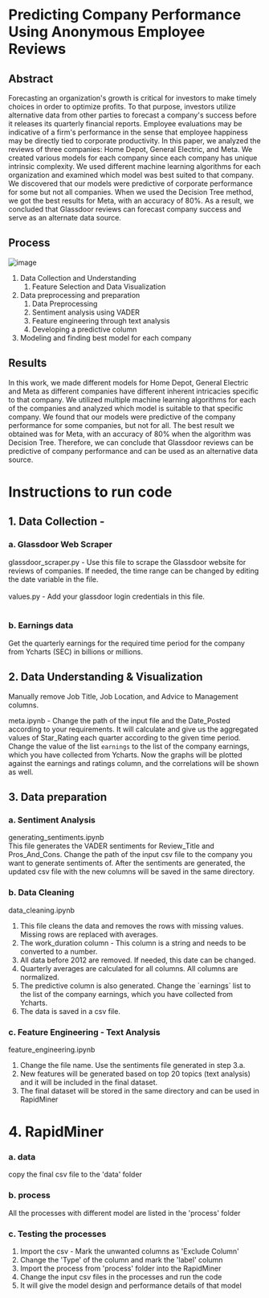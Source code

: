 # Predicting Company Performance Using Anonymous Employee Reviews

## Abstract
Forecasting an organization's growth is critical for investors to make timely choices in order to optimize profits. To that purpose, investors utilize alternative data from other parties to forecast a company's success before it releases its quarterly financial reports. Employee evaluations may be indicative of a firm's performance in the sense that employee happiness may be directly tied to corporate productivity. In this paper, we analyzed the reviews of three companies: Home Depot, General Electric, and Meta. We created various models for each company since each company has unique intrinsic complexity.  We used different machine learning algorithms for each organization and examined which model was best suited to that company. We discovered that our models were predictive of corporate performance for some but not all companies. When we used the Decision Tree method, we got the best results for Meta, with an accuracy of 80%. As a result, we concluded that Glassdoor reviews can forecast company success and serve as an alternate data source.

## Process
![image](https://user-images.githubusercontent.com/58848482/193426257-1eb36d0e-5606-4b29-8b7e-26d665f22576.png)
<ol>
<li>
Data Collection and Understanding
  <ol>
   <li>Feature Selection and Data Visualization</li>
  </ol>
</li>
  
<li>
Data preprocessing and preparation
<ol>
   <li>Data Preprocessing</li>
   <li>Sentiment analysis using VADER</li>
   <li>Feature engineering through text analysis</li>
   <li>Developing a predictive column</li>
  </ol>
</li>
<li>Modeling and finding best model for each company</li>
</ol>


## Results
In this work, we made different models for Home Depot, General Electric and Meta as different companies have different inherent intricacies specific to that company. We utilized multiple machine learning algorithms for each of the companies and analyzed which model is suitable to that specific company. We found that our models were predictive of the company performance for some companies, but not for all. The best result we obtained was for Meta, with an accuracy of 80% when the algorithm was Decision Tree. Therefore, we can conclude that Glassdoor reviews can be predictive of company performance and can be used as an alternative data source. 

# Instructions to run code
## 1. Data Collection -

### a. Glassdoor Web Scraper

glassdoor_scraper.py - Use this file to scrape the Glassdoor website for reviews of companies. If needed, the time range can be changed by editing the date variable in the file. <br><br>
values.py - Add your glassdoor login credentials in this file. <br><br>

### b. Earnings data

Get the quarterly earnings for the required time period for the company from Ycharts (SEC) in billions or millions.

## 2. Data Understanding & Visualization

Manually remove Job Title, Job Location, and Advice to Management columns.

meta.ipynb - Change the path of the input file and the Date_Posted according to your requirements. It will calculate and give us the aggregated values of Star_Rating each quarter according to the given time period. Change the value of the list `earnings` to the list of the company earnings, which you have collected from Ycharts. Now the graphs will be plotted against the earnings and ratings column, and the correlations will be shown as well.

## 3. Data preparation

### a. Sentiment Analysis

generating_sentiments.ipynb <br>
This file generates the VADER sentiments for Review_Title and Pros_And_Cons. Change the path of the input csv file to the company you want to generate sentiments of. After the sentiments are generated, the updated csv file with the new columns will be saved in the same directory.

### b. Data Cleaning

data_cleaning.ipynb<br>

<ol>
<li> This file cleans the data and removes the rows with missing values. Missing rows are replaced with averages. </li>
<li> The work_duration column - This column is a string and needs to be converted to a number. </li>
<li> All data before 2012 are removed. If needed, this date can be changed. </li>
<li> Quarterly averages are calculated for all columns. All columns are normalized. </li>
<li> The predictive column is also generated. Change the `earnings` list to the list of the company earnings, which you have collected from Ycharts. </li>
<li> The data is saved in a csv file. </li>
</ol>

### c. Feature Engineering - Text Analysis

feature_engineering.ipynb<br>

<ol>
<li>Change the file name. Use the sentiments file generated in step 3.a.</li>
<li>New features will be generated based on top 20 topics (text analysis) and it will be included in the final dataset. </li>
<li>The final dataset will be stored in the same directory and can be used in RapidMiner</li>
</ol>

# 4. RapidMiner

### a. data
copy the final csv file to the 'data' folder 

### b. process
All the processes with different model are listed in the 'process' folder

### c. Testing the processes
<ol>
<li>Import the csv - Mark the unwanted columns as 'Exclude Column'</li>
<li>Change the 'Type' of the column and mark the 'label' column </li>
<li>Import the process from 'process' folder into the RapidMiner</li> 
<li>Change the input csv files in the processes and run the code</li>
<li>It will give the model design and performance details of that model</li>
</ol>


